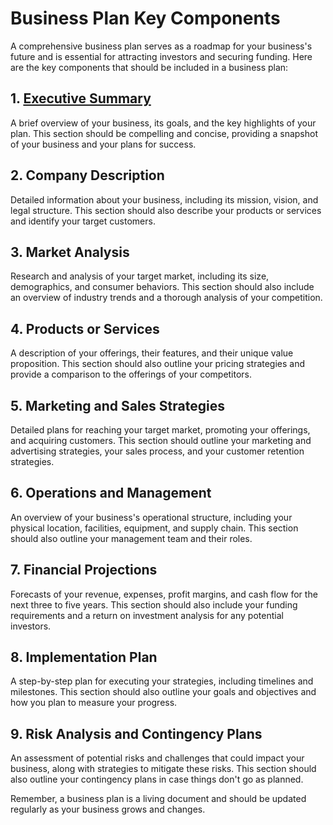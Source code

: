 # Business Plan Key Components

A comprehensive business plan serves as a roadmap for your business's future and is essential for attracting investors and securing funding. Here are the key components that should be included in a business plan:

## 1. [Executive Summary](https://github.com/mrthomware/MakerSpace/blob/main/MakerSpace/4.0_Develop_a_Business_Plan/Key%20Components%20of%20a%20Business%20Plan/Executive%20Summary.MD)

A brief overview of your business, its goals, and the key highlights of your plan. This section should be compelling and concise, providing a snapshot of your business and your plans for success.

## 2. Company Description

Detailed information about your business, including its mission, vision, and legal structure. This section should also describe your products or services and identify your target customers.

## 3. Market Analysis

Research and analysis of your target market, including its size, demographics, and consumer behaviors. This section should also include an overview of industry trends and a thorough analysis of your competition.

## 4. Products or Services

A description of your offerings, their features, and their unique value proposition. This section should also outline your pricing strategies and provide a comparison to the offerings of your competitors.

## 5. Marketing and Sales Strategies

Detailed plans for reaching your target market, promoting your offerings, and acquiring customers. This section should outline your marketing and advertising strategies, your sales process, and your customer retention strategies.

## 6. Operations and Management

An overview of your business's operational structure, including your physical location, facilities, equipment, and supply chain. This section should also outline your management team and their roles.

## 7. Financial Projections

Forecasts of your revenue, expenses, profit margins, and cash flow for the next three to five years. This section should also include your funding requirements and a return on investment analysis for any potential investors.

## 8. Implementation Plan

A step-by-step plan for executing your strategies, including timelines and milestones. This section should also outline your goals and objectives and how you plan to measure your progress.

## 9. Risk Analysis and Contingency Plans

An assessment of potential risks and challenges that could impact your business, along with strategies to mitigate these risks. This section should also outline your contingency plans in case things don't go as planned.

Remember, a business plan is a living document and should be updated regularly as your business grows and changes.

